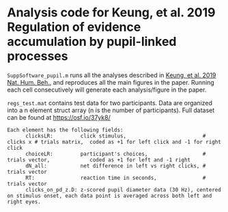 # Analysis code for Keung, et al. 2019 Regulation of evidence accumulation by pupil-linked processes

`SuppSoftware_pupil.m` runs all the analyses described in [Keung, et al. 2019 Nat. Hum. Beh.][Keung], and reproduces all the 
main figures in the paper. Running each cell consecutively will generate each analysis/figure in the paper.

`regs_test.mat` contains test data for two participants. Data are organized into a n element struct array 
(n is the number of participants). Full dataset can be found at https://osf.io/37yk8/

```
Each element has the following fields:
      clicksLR:         click stimulus,                         # clicks x # trials matrix,  coded as +1 for left click and -1 for right click
      choiceLR:         participant's choices,                  # trials vector,             coded as +1 for left and -1 right 
      dN_all:           net difference in left vs right clicks, # trials vector
      RT:               reaction time in seconds,               # trials vector
      clicks_on_pd_z.D: z-scored pupil diameter data (30 Hz), centered on stimulus onset, each data point is averaged across both left and right eyes.
```

[Keung]:http://nature.com/articles/s41562-019-0551-4
